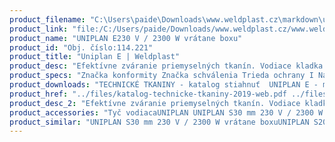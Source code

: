 ```yaml
---
product_filename: "C:\Users\paide\Downloads\www.weldplast.cz\markdown\uniplan-e.md"
product_link: "file:/C:/Users/paide/Downloads/www.weldplast.cz/www.weldplast.cz/sk/uniplan-e"
product_name: "UNIPLAN E230 V / 2300 W vrátane boxu"
product_id: "Obj. číslo:114.221"
product_title: "Uniplan E | Weldplast"
product_desc: "Efektívne zváranie priemyselných tkanín. Vodiace kladka automatu Leister UNIPLAN E presne zachováva smer nástroja. Digitálny displej zobrazuje nastavené aMalý ľahký a praktickýElektronické riadenie pre opakovateľné výsledky automatický štartVysoká rýchlosť zváraniaIntegrovaný zdvíhací mechanizmusPraktický prepravný box súčasťou dodávky"
product_specs: "Značka konformity Značka schválenia Trieda ochrany I NapätieV~230 PríkonW2300 FrekvenciaHz50 / 60 Max. teplota°C620 Rýchlosťm/min1 - 75 Rozsah prietoku vzduchu%50 - 100 (plynule) Prietok vzduchul/min300 Úroveň hlučnosti LpAdB65 Rozmerymm420 x 270 x 210 Hmotnosťkg115 (s kabelem 3 m) Druh certifikácieCCA Šírka zvarumm20"
product_downloads: "TECHNICKÉ TKANINY - katalog stiahnuť  UNIPLAN E - manuál SK stiahnuť  UNIPLAN E - manuál CZ stiahnuť  UNIPLAN - produktový list stiahnuť"
product_href: "../files/katalog-technicke-tkaniny-2019-web.pdf ../files/katalog-technicke-tkaniny-2019-web.pdf ../files/uniplan-e-manual-sk.pdf ../files/uniplan-e-manual-sk.pdf ../files/uniplan-e-manual-cz.pdf ../files/uniplan-e-manual-cz.pdf ../files/uniplan-e-s-produktovy-list-leister.pdf ../files/uniplan-e-s-produktovy-list-leister.pdf"
product_desc_2: "Efektívne zváranie priemyselných tkanín. Vodiace kladka automatu Leister UNIPLAN E presne zachováva smer nástroja. Digitálny displej zobrazuje nastavené aMalý ľahký a praktickýElektronické riadenie pre opakovateľné výsledky automatický štartVysoká rýchlosť zváraniaIntegrovaný zdvíhací mechanizmusPraktický prepravný box súčasťou dodávky"
product_accessories: "Tyč vodiacaUNIPLAN UNIPLAN S30 mm 230 V / 2300 W vrátane boxuUNIPLAN S20 mm 230 V / 2300 W vrátane boxuUNIPLAN E30 mm 230 V / 2300 W vrátane boxuUNIPLAN E230 V / 2300 W vrátane boxu"
product_similar: "UNIPLAN S30 mm 230 V / 2300 W vrátane boxuUNIPLAN S20 mm 230 V / 2300 W vrátane boxuUNIPLAN E30 mm 230 V / 2300 W vrátane boxuUNIPLAN E230 V / 2300 W vrátane boxu"
---
```

